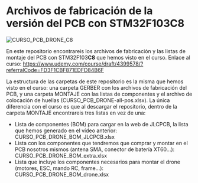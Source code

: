 # Archivos de fabricación de la versión del PCB con STM32F103C8

![CURSO_PCB_DRONE_C8](https://user-images.githubusercontent.com/46316984/147909668-d5800446-545d-4e27-b657-fd3ca0afd38e.png)

En este repositorio encontrareis los archivos de fabricación y las listas de montaje del PCB con STM32F103**C8** que hemos visto en el curso. Enlace al curso: https://www.udemy.com/course/draft/4399578/?referralCode=FD3F1CBF871EDFD84B6F

La estructura de las carpetas de este repositorio es la misma que hemos visto en el curso: una carpeta GERBER con los archivos de fabricación del PCB, y una carpeta MONTAJE con las listas de componentes y el archivo de colocación de huellas (CURSO_PCB_DRONE-all-pos.xlsx). La única diferencia con el curso es que al descargar el repositorio, dentro de la carpeta MONTAJE encontrareis tres listas en vez de una:

- Lista de componentes (BOM) para cargar en la web de JLCPCB, la lista que hemos generado en el vídeo anterior: CURSO_PCB_DRONE_BOM_JLCPCB.xlsx
- Lista con los componentes que tendremos que comprar y montar en el PCB nosotros mismos (antena SMA, conector de batería XT60...): CURSO_PCB_DRONE_BOM_extra.xlsx
- Lista que incluye los componentes necesarios para montar el drone (motores, ESC, mando RC, frame...): CURSO_PCB_DRONE_BOM_drone.xlsx
